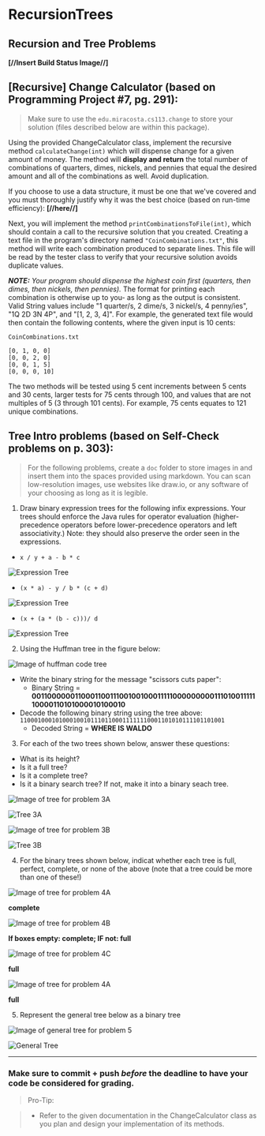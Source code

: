 # RecursionTrees
## Recursion and Tree Problems

**[//Insert Build Status Image//]**

## [Recursive] Change Calculator (based on Programming Project #7, pg. 291):

>Make sure to use the `edu.miracosta.cs113.change` to store your solution (files described below are within this package).

Using the provided ChangeCalculator class, implement the recursive method `calculateChange(int)` which will dispense change for a given amount of money. The method will **display and return** the total number of combinations of quarters, dimes, nickels, and pennies that equal the desired amount and all of the combinations as well. Avoid duplication.

If you choose to use a data structure, it must be one that we've covered and you must thoroughly justify why it was the best choice (based on run-time efficiency): **[//here//]**

Next, you will implement the method `printCombinationsToFile(int)`, which should contain a call to the recursive solution that you created. Creating a text file in the program's directory named `"CoinCombinations.txt"`, this method will write each combination produced to separate lines. This file will be read by the tester class to verify that your recursive solution avoids duplicate values.

**_NOTE:_** _Your program should dispense the highest coin first (quarters, then dimes, then nickels, then pennies)._ The format for printing each combination is otherwise up to you- as long as the output is consistent. Valid String values include "1 quarter/s, 2 dime/s, 3 nickel/s, 4 penny/ies", "1Q 2D 3N 4P", and "[1, 2, 3, 4]". For example, the generated text file would then contain the following contents, where the given input is 10 cents:

`CoinCombinations.txt`

```
[0, 1, 0, 0]
[0, 0, 2, 0]
[0, 0, 1, 5]
[0, 0, 0, 10]
```

The two methods will be tested using 5 cent increments between 5 cents and 30 cents, larger tests for 75 cents through 100, and values that are not multiples of 5 (3 through 101 cents). For example, 75 cents equates to 121 unique combinations.

## Tree Intro problems (based on Self-Check problems on p. 303):

>For the following problems, create a `doc` folder to store images in and insert them into the spaces provided using markdown.  You can scan low-resolution images, use websites like draw.io, or any software of your choosing as long as it is legible.

1. Draw binary expression trees for the following infix expressions.  Your trees should enforce the Java rules for operator evaluation (higher-precedence operators before lower-precedence operators and left associativity.) Note: they should also preserve the order seen in the expressions.
  - `x / y + a - b * c`

  ![Expression Tree](https://github.com/immunooo/Homework/blob/master/src/edu/miracosta/cs113/homework6/images/ET1.JPG)
  
  - `(x * a) - y / b * (c + d)`
  
  ![Expression Tree](https://github.com/immunooo/Homework/blob/master/src/edu/miracosta/cs113/homework6/images/ET2.JPG)
  
  - `(x + (a * (b - c)))/ d`
  
  ![Expression Tree](https://github.com/immunooo/Homework/blob/master/src/edu/miracosta/cs113/homework6/images/ET3.JPG)
  
2. Using the Huffman tree in the figure below:

![Image of huffman code tree](doc/problemImages/huffman.png)

  - Write the binary string for the message "scissors cuts paper":
    - Binary String = **00110000001100011001110010010001111100000000011101001111110000110101000010100010**
  - Decode the following binary string using the tree above:
  `1100010001010001001011101100011111110001101010111101101001`
    - Decoded String = **WHERE IS WALDO**

3. For each of the two trees shown below, answer these questions:
- What is its height?
- Is it a full tree?
- Is it a complete tree?
- Is it a binary search tree? If not, make it into a binary seach tree.

![Image of tree for problem 3A](doc/problemImages/problem3A.png)

![Tree 3A](https://github.com/immunooo/Homework/blob/master/src/edu/miracosta/cs113/homework6/images/3A.JPG)

![Image of tree for problem 3B](doc/problemImages/problem3B.png)

![Tree 3B](https://github.com/immunooo/Homework/blob/master/src/edu/miracosta/cs113/homework6/images/3B.JPG)

4. For the binary trees shown below, indicat whether each tree is full, perfect, complete, or none of the above (note that a tree could be more than one of these!)

![Image of tree for problem 4A](doc/problemImages/problem4A.png)

**complete**

![Image of tree for problem 4B](doc/problemImages/problem4B.png)

**If boxes empty: complete; IF not: full**

![Image of tree for problem 4C](doc/problemImages/problem4C.png)

**full**

![Image of tree for problem 4A](doc/problemImages/huffman.png)

**full**

5. Represent the general tree below as a binary tree

![Image of general tree for problem 5](doc/problemImages/problem5-general.png)

![General Tree](https://github.com/immunooo/Homework/blob/master/src/edu/miracosta/cs113/homework6/images/Q5.JPG)


----------

### Make sure to commit + push *before* the deadline to have your code be considered for grading.

>Pro-Tip:

>- Refer to the given documentation in the ChangeCalculator class as you plan and design your implementation of its methods.

